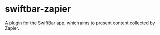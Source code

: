 # swiftbar-zapier
A plugin for the SwiftBar app, which aims to present content collected by Zapier.
